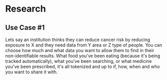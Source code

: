 # Research

## Use Case #1

Lets say an institution thinks they can reduce cancer risk by reducing exposure to X and they need data from Y area or Z type of people. You can choose how much and what data you want to allow them to find in their non-identifiable results. What food you've been eating (because it's being tracked automatically), what you've been searching, or what medicine you've been prescribed, it's all tokenized and up to if, how, when and who you want to share it with.